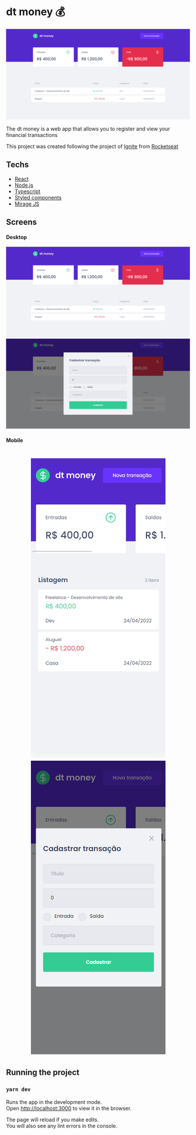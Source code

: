 # dt money 💰

<img src=".github/desktop.png" />

The dt money is a web app that allows you to register and view your financial transactions

This project was created following the project of [Ignite](https://www.rocketseat.com.br/ignite) from [Rocketseat](https://www.rocketseat.com.br/)

## Techs

- [React](https://reactjs.org)
- [Node.js](https://nodejs.org/en/)
- [Typescript](https://www.typescriptlang.org/)
- [Styled components](https://styled-components.com/)
- [Mirage JS](https://miragejs.com/)

## Screens

#### Desktop

<img src=".github/desktop.png" />
<img src=".github/desktop-modal.png" />

#### Mobile

<h1 align="center">
<img src=".github/mobile.png" />
<img src=".github/mobile-modal.png" />
</h1>

## Running the project

### `yarn dev`

Runs the app in the development mode.\
Open [http://localhost:3000](http://localhost:3000) to view it in the browser.

The page will reload if you make edits.\
You will also see any lint errors in the console.
